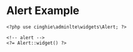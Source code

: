 Alert Example
=======================

```
<?php use cinghie\adminlte\widgets\Alert; ?>

<!-- alert -->
<?= Alert::widget() ?>
```
